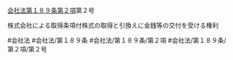 [会社法第１８９条第２項](会社法＿＿＿＿第１８９条第２項)第２号

株式会社による取得条項付株式の取得と引換えに金銭等の交付を受ける権利


#会社法
#会社法/第１８９条
#会社法/第１８９条/第２項
#会社法/第１８９条/第２項/第２号
